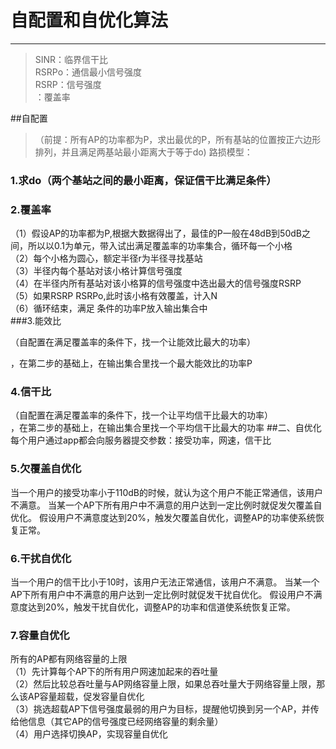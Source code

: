 # 自配置和自优化算法

----


>SINR：临界信干比   
RSRPo：通信最小信号强度  
RSRP：信号强度   
 ：覆盖率  


##自配置
>（前提：所有AP的功率都为P，求出最优的P，所有基站的位置按正六边形排列，并且满足两基站最小距离大于等于do)
路损模型： 
 
### 1.求do（两个基站之间的最小距离，保证信干比满足条件）

 
 
### 2.覆盖率
（1）假设AP的功率都为P,根据大数据得出了，最佳的P一般在48dB到50dB之间，所以以0.1为单元，带入试出满足覆盖率的功率集合，循环每一个小格    
（2）每个小格为圆心，额定半径r为半径寻找基站  
（3）半径内每个基站对该小格计算信号强度  
（4）在半径内所有基站对该小格算的信号强度中选出最大的信号强度RSRP  
（5）如果RSRP RSRPo,此时该小格有效覆盖，计入N  
（6）循环结束，满足 条件的功率P放入输出集合中  
###3.能效比

（自配置在满足覆盖率的条件下，找一个让能效比最大的功率）  

 ，在第二步的基础上，在输出集合里找一个最大能效比的功率P
### 4.信干比
（自配置在满足覆盖率的条件下，找一个让平均信干比最大的功率）  
 ，在第二步的基础上，在输出集合里找一个平均信干比最大的功率
##二、自优化
每个用户通过app都会向服务器提交参数：接受功率，网速，信干比

### 5.欠覆盖自优化
当一个用户的接受功率小于110dB的时候，就认为这个用户不能正常通信，该用户不满意。
当某一个AP下所有用户中不满意的用户达到一定比例时就促发欠覆盖自优化。
假设用户不满意度达到20%，触发欠覆盖自优化，调整AP的功率使系统恢复正常。
### 6.干扰自优化
当一个用户的信干比小于10时，该用户无法正常通信，该用户不满意。
当某一个AP下所有用户中不满意的用户达到一定比例时就促发干扰自优化。
假设用户不满意度达到20%，触发干扰自优化，调整AP的功率和信道使系统恢复正常。
### 7.容量自优化
所有的AP都有网络容量的上限  
（1）先计算每个AP下的所有用户网速加起来的吞吐量   
（2）然后比较总吞吐量与AP网络容量上限，如果总吞吐量大于网络容量上限，那么该AP容量超载，促发容量自优化   
（3）挑选超载AP下信号强度最弱的用户为目标，提醒他切换到另一个AP，并传给他信息（其它AP的信号强度已经网络容量的剩余量）    
（4）用户选择切换AP，实现容量自优化

